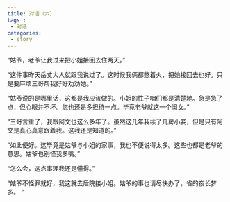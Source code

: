 ```yaml
---
title: 对话（六）
tags :
 - 对话
categories:
 - story
---
```


“姑爷，老爷让我过来把小姐接回去住两天。” 

“这件事昨天岳丈大人就跟我说过了。这时候我俩都憋着火，把她接回去也好。只是要麻烦三哥帮我好好劝劝她。” 

“姑爷说的是哪里话，这都是我应该做的。小姐的性子咱们都是清楚地。急是急了点，但心眼并不坏。您也还是多担待一点。毕竟老爷就这一个闺女。” 

“三哥言重了，我跟阿文也这么多年了。虽然这几年我续了几房小妾，但是只有阿文是真心真意跟着我。这我还是知道的。” 

“如此便好。这毕竟是姑爷与小姐的家事，我也不便说得太多。这些也都是老爷的意思。姑爷也别怪我多嘴。” 

“怎么会，这点事理我还是懂得。” 

“姑爷不怪罪就好，我这就去后院接小姐。姑爷的事也请尽快办了，省的夜长梦多。 ”
